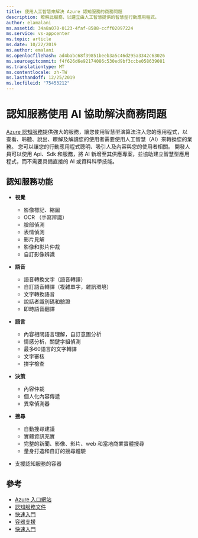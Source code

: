 ```yaml
---
title: 使用人工智慧來解決 Azure 認知服務的商務問題
description: 瞭解此服務，以建立由人工智慧提供的智慧型行動應用程式。
author: elamalani
ms.assetid: 34a8a070-0123-4faf-8588-ccff02097224
ms.service: vs-appcenter
ms.topic: article
ms.date: 10/22/2019
ms.author: emalani
ms.openlocfilehash: ad4babc68f39851beeb3a5c46d295a3342c63026
ms.sourcegitcommit: f4f626d6e92174086c530ed9bf3ccbe058639081
ms.translationtype: MT
ms.contentlocale: zh-TW
ms.lasthandoff: 12/25/2019
ms.locfileid: "75453212"
---
```

# <a name="cognitive-services-helps-to-solve-business-problems-by-using-ai"></a>認知服務使用 AI 協助解決商務問題
[Azure 認知服務](https://azure.microsoft.com/services/cognitive-services/)提供強大的服務，讓您使用智慧型演算法注入您的應用程式，以查看、聆聽、說出、瞭解及解讀您的使用者需要使用人工智慧（AI）來轉換您的業務。 您可以讓您的行動應用程式聰明、吸引人及內容與您的使用者相關。 開發人員可以使用 Api、Sdk 和服務，將 AI 新增至其供應專案，並協助建立智慧型應用程式，而不需要具備直接的 AI 或資料科學技能。

## <a name="cognitive-services-capabilities"></a>認知服務功能
- **視覺**
    - 影像標記、縮圖
    - OCR （手寫辨識）
    - 臉部偵測
    - 表情偵測
    - 影片見解
    - 影像和影片仲裁
    - 自訂影像辨識

- **語音**
    - 語音轉換文字（語音轉譯）
    - 自訂語音轉譯（複雜單字，雜訊環境）
    - 文字轉換語音
    - 說話者識別碼和驗證
    - 即時語音翻譯

- **語言**
    - 內容相關語言理解，自訂意圖分析
    - 情感分析，關鍵字組偵測
    - 最多60語言的文字轉譯
    - 文字審核
    - 拼字檢查

- **決策** 
    - 內容仲裁
    - 個人化內容傳遞
    - 異常偵測器

- **搜尋**
    - 自動搜尋建議 
    - 實體資訊充實
    - 完整的新聞、影像、影片、web 和當地商業實體搜尋
    - 量身打造和自訂的搜尋體驗

- 支援認知服務的容器

 ## <a name="references"></a>參考
   - [Azure 入口網站](https://portal.azure.com) 
   - [認知服務文件](/azure/cognitive-services/welcome)
   - [快速入門](/azure/cognitive-services/cognitive-services-apis-create-account)
   - [容器支援](/azure/cognitive-services/cognitive-services-container-support)
   - [快速入門](/azure/cognitive-services/cognitive-services-apis-create-account?tabs=multiservice%2Cwindows)
